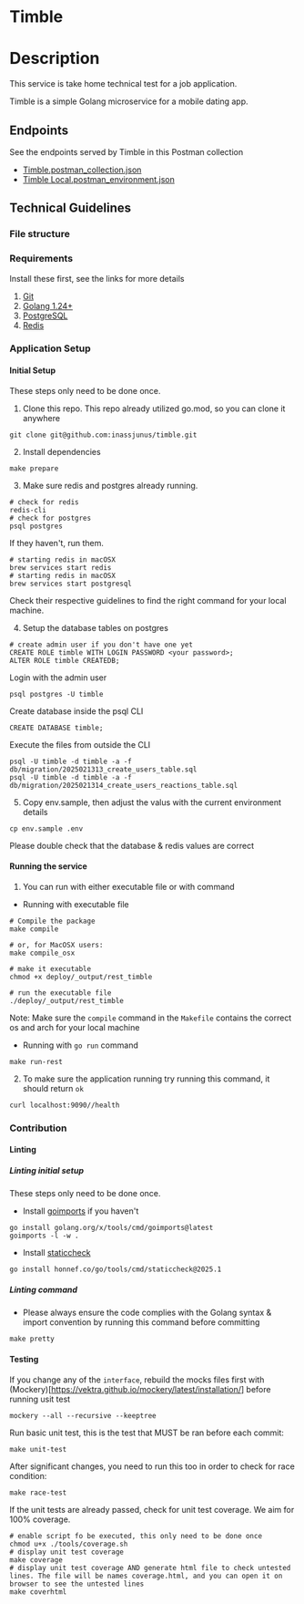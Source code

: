# Timble

# Description

This service is take home technical test for a job application.

Timble is a simple Golang microservice for a mobile dating app.

## Endpoints

See the endpoints served by Timble in this Postman collection
- [Timble.postman_collection.json](https://github.com/user-attachments/files/18813820/Timble.postman_collection.json)
- [Timble Local.postman_environment.json](https://github.com/user-attachments/files/18813824/Timble.Local.postman_environment.json)

## Technical Guidelines

### File structure

### Requirements

Install these first, see the links for more details
1. [Git](https://git-scm.com/downloads)
2. [Golang 1.24+](https://go.dev/dl/)
3. [PostgreSQL](https://www.postgresql.org/download/)
4. [Redis](https://redis.io/docs/getting-started/installation/)

### Application Setup

#### Initial Setup

These steps only need to be done once.

1. Clone this repo. This repo already utilized go.mod, so you can clone it anywhere
```shell
git clone git@github.com:inassjunus/timble.git
```
2. Install dependencies
```shell
make prepare
```
3. Make sure redis and postgres already running.

```shell
# check for redis
redis-cli
# check for postgres
psql postgres
```

If they haven't, run them.
```shell
# starting redis in macOSX
brew services start redis
# starting redis in macOSX
brew services start postgresql
```
Check their respective guidelines to find the right command for your local machine.

4. Setup the database tables on postgres
```shell
# create admin user if you don't have one yet
CREATE ROLE timble WITH LOGIN PASSWORD <your password>;
ALTER ROLE timble CREATEDB;
```
Login with the admin user

```shell
psql postgres -U timble
```
Create database inside the psql CLI
```shell
CREATE DATABASE timble;
```
Execute the files from outside the CLI
```shell
psql -U timble -d timble -a -f db/migration/2025021313_create_users_table.sql
psql -U timble -d timble -a -f db/migration/2025021314_create_users_reactions_table.sql
```

5. Copy env.sample, then adjust the valus with the current environment details
```shell
cp env.sample .env
```
Please double check that the database & redis values are correct

#### Running the service

1. You can run with either executable file or with command

- Running with executable file

```shell
# Compile the package
make compile

# or, for MacOSX users:
make compile_osx

# make it executable
chmod +x deploy/_output/rest_timble

# run the executable file
./deploy/_output/rest_timble
```
Note: Make sure the `compile` command in the `Makefile` contains the correct os and arch for your local machine

- Running with `go run` command

```shell
make run-rest

```
2. To make sure the application running try running this command, it should return `ok`
```shell
curl localhost:9090//health
```

### Contribution
#### Linting
##### Linting initial setup
These steps only need to be done once.

- Install [goimports](https://pkg.go.dev/golang.org/x/tools/cmd/goimports) if you haven't
```shell
go install golang.org/x/tools/cmd/goimports@latest
goimports -l -w .
```
- Install [staticcheck](https://github.com/dominikh/go-tools/tree/master/cmd/staticcheck)
```shell
go install honnef.co/go/tools/cmd/staticcheck@2025.1
```

##### Linting command
- Please always ensure the code complies with the Golang syntax & import convention by running this command before committing
```shell
make pretty
```
#### Testing

If you change any of the `interface`, rebuild the mocks files first with (Mockery)[https://vektra.github.io/mockery/latest/installation/] before running usit test
```shell
mockery --all --recursive --keeptree
```

Run basic unit test, this is the test that MUST be ran before each commit:
```shell
make unit-test
```

After significant changes, you need to run this too in order to check for race condition:
```shell
make race-test
```

If the unit tests are already passed, check for unit test coverage. We aim for 100% coverage.
```shell
# enable script fo be executed, this only need to be done once
chmod u+x ./tools/coverage.sh
# display unit test coverage
make coverage
# display unit test coverage AND generate html file to check untested lines. The file will be names coverage.html, and you can open it on browser to see the untested lines
make coverhtml
```
